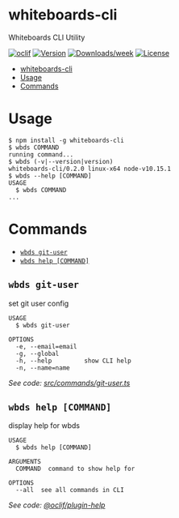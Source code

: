 # whiteboards-cli

Whiteboards CLI Utility

[![oclif](https://img.shields.io/badge/cli-oclif-brightgreen.svg)](https://oclif.io)
[![Version](https://img.shields.io/npm/v/whiteboards-cli.svg)](https://npmjs.org/package/whiteboards-cli)
[![Downloads/week](https://img.shields.io/npm/dw/whiteboards-cli.svg)](https://npmjs.org/package/whiteboards-cli)
[![License](https://img.shields.io/npm/l/whiteboards-cli.svg)](https://github.com/whiteboards/whiteboards-cli/blob/master/package.json)

<!-- toc -->

- [whiteboards-cli](#whiteboards-cli)
- [Usage](#usage)
- [Commands](#commands)
  <!-- tocstop -->

# Usage

<!-- usage -->

```sh-session
$ npm install -g whiteboards-cli
$ wbds COMMAND
running command...
$ wbds (-v|--version|version)
whiteboards-cli/0.2.0 linux-x64 node-v10.15.1
$ wbds --help [COMMAND]
USAGE
  $ wbds COMMAND
...
```

<!-- usagestop -->

# Commands

<!-- commands -->

- [`wbds git-user`](#wbds-git-user)
- [`wbds help [COMMAND]`](#wbds-help-command)

## `wbds git-user`

set git user config

```
USAGE
  $ wbds git-user

OPTIONS
  -e, --email=email
  -g, --global
  -h, --help         show CLI help
  -n, --name=name
```

_See code: [src/commands/git-user.ts](https://github.com/whiteboards/whiteboards-cli/blob/v0.2.0/src/commands/git-user.ts)_

## `wbds help [COMMAND]`

display help for wbds

```
USAGE
  $ wbds help [COMMAND]

ARGUMENTS
  COMMAND  command to show help for

OPTIONS
  --all  see all commands in CLI
```

_See code: [@oclif/plugin-help](https://github.com/oclif/plugin-help/blob/v2.1.6/src/commands/help.ts)_

<!-- commandsstop -->

